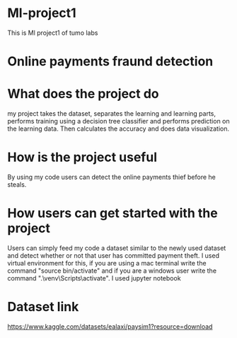 # Ml-project1
This is Ml project1 of tumo labs

# Online payments fraund detection
# What does the project do
my project takes the dataset, separates the learning and learning parts, performs training using a decision tree classifier and performs prediction on the learning data. Then calculates the accuracy and does data visualization.

# How is the project useful
By using my code users can detect the online payments thief before he steals.

# How users can get started with the project
Users can simply feed my code a dataset similar to the newly used dataset and detect whether or not that user has committed payment theft.
I used virtual environment for this, if you are using a mac terminal write the command "source bin/activate" and if you are a windows user write the command ".\venv\Scripts\activate".
I used jupyter notebook

# Dataset link
https://www.kaggle.com/datasets/ealaxi/paysim1?resource=download


